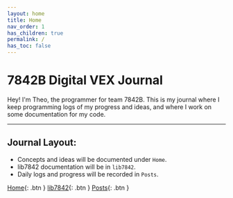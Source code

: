 ```yaml
---
layout: home
title: Home
nav_order: 1
has_children: true
permalink: /
has_toc: false
---
```


# 7842B Digital VEX Journal

Hey! I'm Theo, the programmer for team 7842B. This is my journal where I keep programming logs of my progress and ideas, and where I work on some documentation for my code.

---

## Journal Layout:

- Concepts and ideas will be documented under `Home`.
- lib7842 documentation will be in `lib7842`.
- Daily logs and progress will be recorded in `Posts`.

[Home]({{site.url}}){: .btn }
[lib7842]({{site.url}}/lib7842){: .btn }
[Posts]({{site.url}}/posts){: .btn }
